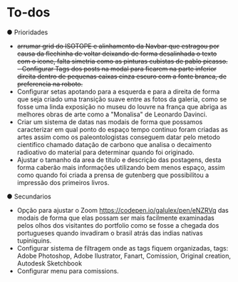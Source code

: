 # To-dos

● Prioridades

- ~~arrumar grid do ISOTOPE e alinhamento da Navbar que estragou por causa da flechinha de voltar deixando de forma desalinhada o texto com o icone, falta simetria como as pinturas cubistas de pablo picasso.~~
~~- Configurar Tags dos posts na modal para ficarem na parte inferior direita dentro de pequenas caixas cinza escuro com a fonte branca, de preferencia na roboto.~~
- Configurar setas apotando para a esquerda e para a direita de forma que seja criado uma transição suave entre as fotos da galeria, como se fosse uma linda exposição no museu do louvre na frança que abriga as melhores obras de arte como a "Monalisa" de Leonardo Davinci.
- Criar um sistema de datas nas modais de forma que possamos caracterizar em qual ponto do espaço tempo continuo foram criadas as artes assim como os paleontologistas conseguem datar pelo metodo cientifico chamado datação de carbono que analisa o decaimento radioativo do material para determinar quando foi originado.
- Ajustar o tamanho da area de titulo e descrição das postagens, desta forma caberão mais informações utilizando bem menos espaço, assim como quando foi criada a prensa de gutenberg que possibilitou a impressão dos primeiros livros.

● Secundarios
- Opção para ajustar o Zoom https://codepen.io/galulex/pen/eNZRVq das modais de forma que elas possam ser mais facilmente examinadas pelos olhos dos visitantes do portfolio como se fosse a chegada dos portugueses quando invadiram o brasil atrás das indias nativas tupiniquins.
- Configurar sistema de filtragem onde as tags fiquem organizadas, tags: Adobe Photoshop, Adobe Ilustrator, Fanart, Comission, Original creation, Autodesk Sketchbook
- Configurar menu para comissions.
